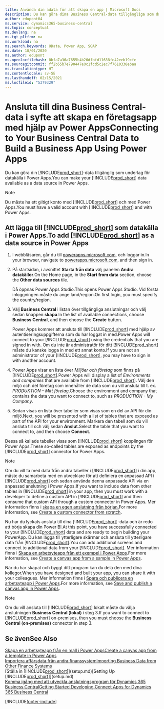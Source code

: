```yaml
---
title: Använda din adata för att skapa en app | Microsoft Docs
description: Du kan göra dina Business Central-data tillgängliga som datakälla och ange en OData-URL för dina webbtjänster för att skapa en företagsapp med Power Apps.
author: edupont04
ms.service: dynamics365-business-central
ms.topic: conceptual
ms.devlang: na
ms.tgt_pltfrm: na
ms.workload: na
ms.search.keywords: OData, Power App, SOAP
ms.date: 10/01/2020
ms.author: edupont
ms.openlocfilehash: 0bfa7a36a7655b4b26dfbfd11688fe42eeb19cfe
ms.sourcegitcommit: ff2b55b7e790447e0c1fcd5c2ec7f7610338ebaa
ms.translationtype: HT
ms.contentlocale: sv-SE
ms.lasthandoff: 02/15/2021
ms.locfileid: "5379329"
---
```

# <a name="connecting-to-your-business-central-data-to-build-a-business-app-using-power-apps"></a><span data-ttu-id="4c352-103">Ansluta till dina Business Central-data i syfte att skapa en företagsapp med hjälp av Power Apps</span><span class="sxs-lookup"><span data-stu-id="4c352-103">Connecting to Your Business Central Data to Build a Business App Using Power Apps</span></span>

<span data-ttu-id="4c352-104">Du kan göra din [!INCLUDE[prod_short](includes/prod_short.md)]-data tillgänglig som underlag för datakälla i Power Apps.</span><span class="sxs-lookup"><span data-stu-id="4c352-104">You can make your [!INCLUDE[prod_short](includes/prod_short.md)] data available as a data source in Power Apps.</span></span>  

> [!NOTE]  
> <span data-ttu-id="4c352-105">Du måste ha ett giltigt konto med [!INCLUDE[prod_short](includes/prod_short.md)] och med Power Apps.</span><span class="sxs-lookup"><span data-stu-id="4c352-105">You must have a valid account with [!INCLUDE[prod_short](includes/prod_short.md)] and with Power Apps.</span></span>  

## <a name="to-add-prod_short-as-a-data-source-in-power-apps"></a><span data-ttu-id="4c352-106">Att lägga till [!INCLUDE[prod_short](includes/prod_short.md)] som datakälla i Power Apps.</span><span class="sxs-lookup"><span data-stu-id="4c352-106">To add [!INCLUDE[prod_short](includes/prod_short.md)] as a data source in Power Apps</span></span>

1. <span data-ttu-id="4c352-107">I webbläsaren, går du till [powerapps.microsoft.com](https://powerapps.microsoft.com/), och loggar in.</span><span class="sxs-lookup"><span data-stu-id="4c352-107">In your browser, navigate to [powerapps.microsoft.com](https://powerapps.microsoft.com/), and then sign in.</span></span>
2. <span data-ttu-id="4c352-108">På startsidan, i avsnittet **Starta från data** välj panelen **Andra datakällor**.</span><span class="sxs-lookup"><span data-stu-id="4c352-108">On the Home page, in the **Start from data** section, choose the **Other data sources** tile.</span></span>  

    <span data-ttu-id="4c352-109">Då öppnas Power Apps Studio.</span><span class="sxs-lookup"><span data-stu-id="4c352-109">This opens Power Apps Studio.</span></span> <span data-ttu-id="4c352-110">Vid första inloggningen måste du ange land/region.</span><span class="sxs-lookup"><span data-stu-id="4c352-110">On first login, you must specify the country/region.</span></span>  
3. <span data-ttu-id="4c352-111">Välj **Business Central** i listan över tillgängliga anslutningar och välj sedan knappen **skapa**.</span><span class="sxs-lookup"><span data-stu-id="4c352-111">In the list of available connections, choose **Business Central**, and then choose the **Create** button.</span></span>

    <span data-ttu-id="4c352-112">Power Apps kommer att ansluta till [!INCLUDE[prod_short](includes/prod_short.md)] med hjälp av autentiseringsuppgifterna som du har loggat in med.</span><span class="sxs-lookup"><span data-stu-id="4c352-112">Power Apps will connect to your [!INCLUDE[prod_short](includes/prod_short.md)] using the credentials that you are signed in with.</span></span> <span data-ttu-id="4c352-113">Om du inte är administratör för ditt [!INCLUDE[prod_short](includes/prod_short.md)] måste du kanske logga in med ett annat konto.</span><span class="sxs-lookup"><span data-stu-id="4c352-113">If you are not an administrator of your [!INCLUDE[prod_short](includes/prod_short.md)], you may have to sign in with another account.</span></span>  

4. <span data-ttu-id="4c352-114">Power Apps visar en lista över *Miljöer och företag* som finns på [!INCLUDE[prod_short](includes/prod_short.md)].</span><span class="sxs-lookup"><span data-stu-id="4c352-114">Power Apps will display a list of *Environments and companies* that are available from [!INCLUDE[prod_short](includes/prod_short.md)].</span></span> <span data-ttu-id="4c352-115">Välj den miljö och det företag som innehåller de data som du vill ansluta till t. ex. *PRODUKTION – Mitt företag*.</span><span class="sxs-lookup"><span data-stu-id="4c352-115">Choose the environment and company that contains the data you want to connect to, such as *PRODUCTION - My Company*.</span></span>  

5. <span data-ttu-id="4c352-116">Sedan visas en lista över tabeller som visas som en del av API för din miljö.</span><span class="sxs-lookup"><span data-stu-id="4c352-116">Next, you will be presented with a list of tables that are exposed as part of the API for your environment.</span></span> <span data-ttu-id="4c352-117">Markera den tabell som du vill ansluta till och välj sedan **Anslut**.</span><span class="sxs-lookup"><span data-stu-id="4c352-117">Select the table that you want to connect to, and then choose **Connect**.</span></span>

<span data-ttu-id="4c352-118">Dessa så kallade tabeller visas som [!INCLUDE[prod_short](includes/prod_short.md)] kopplingen för Power Apps.</span><span class="sxs-lookup"><span data-stu-id="4c352-118">These so-called tables are exposed as endpoints by the [!INCLUDE[prod_short](includes/prod_short.md)] connector for Power Apps.</span></span>  

> [!NOTE]
> <span data-ttu-id="4c352-119">Om du vill ta med data från andra tabeller i [!INCLUDE[prod_short](includes/prod_short.md)] i din app, måste du samarbeta med en utvecklare för att definiera en anpassad API i [!INCLUDE[prod_short](includes/prod_short.md)] och sedan använda denna anpassade API via en anpassad anslutning i Power Apps.</span><span class="sxs-lookup"><span data-stu-id="4c352-119">If you want to include data from other tables in [!INCLUDE[prod_short](includes/prod_short.md)] in your app, then you must work with a developer to define a custom API in [!INCLUDE[prod_short](includes/prod_short.md)] and then consume that custom API through a custom connector in Power Apps.</span></span> <span data-ttu-id="4c352-120">Mer information finns i [skapa en egen anslutning från början.](/connectors/custom-connectors/define-blank)</span><span class="sxs-lookup"><span data-stu-id="4c352-120">For more information, see [Create a custom connector from scratch](/connectors/custom-connectors/define-blank).</span></span>  

<span data-ttu-id="4c352-121">Nu har du lyckats ansluta till dina [!INCLUDE[prod_short](includes/prod_short.md)]-data och är redo att börja skapa din Power BI.</span><span class="sxs-lookup"><span data-stu-id="4c352-121">At this point, you have successfully connected to your [!INCLUDE[prod_short](includes/prod_short.md)] data and are ready to begin building your PowerApp.</span></span> <span data-ttu-id="4c352-122">Du kan lägga till ytterligare skärmar och ansluta till ytterligare data från [!INCLUDE[prod_short](includes/prod_short.md)].</span><span class="sxs-lookup"><span data-stu-id="4c352-122">You can add additional screens and connect to additional data from your [!INCLUDE[prod_short](includes/prod_short.md)].</span></span> <span data-ttu-id="4c352-123">Mer information finns i [Skapa en arbetsyteapp från ett exempel i Power Apps](/powerapps/maker/canvas-apps/open-and-run-a-sample-app).</span><span class="sxs-lookup"><span data-stu-id="4c352-123">For more information, see [Create a canvas app from a sample in Power Apps](/powerapps/maker/canvas-apps/open-and-run-a-sample-app).</span></span>  

<span data-ttu-id="4c352-124">När du har skapat och byggt ditt program kan du dela den med dina kollegor.</span><span class="sxs-lookup"><span data-stu-id="4c352-124">When you have designed and built your app, you can share it with your colleagues.</span></span> <span data-ttu-id="4c352-125">Mer information finns i [Spara och publicera en arbetsyteapp i Power Apps](/powerapps/maker/canvas-apps/save-publish-app).</span><span class="sxs-lookup"><span data-stu-id="4c352-125">For more information, see [Save and publish a canvas app in Power Apps](/powerapps/maker/canvas-apps/save-publish-app).</span></span>  

> [!NOTE]
> <span data-ttu-id="4c352-126">Om du vill ansluta till [!INCLUDE[prod_short](includes/prod_short.md)] lokalt måste du välja anslutningen **Business Central (lokal)** i steg 3.</span><span class="sxs-lookup"><span data-stu-id="4c352-126">If you want to connect to [!INCLUDE[prod_short](includes/prod_short.md)] on-premises, then you must choose the **Business Central (on-premises)** connector in step 3.</span></span>  

## <a name="see-also"></a><span data-ttu-id="4c352-127">Se även</span><span class="sxs-lookup"><span data-stu-id="4c352-127">See Also</span></span>

[<span data-ttu-id="4c352-128">Skapa en arbetsyteapp från en mall i Power Apps</span><span class="sxs-lookup"><span data-stu-id="4c352-128">Create a canvas app from a template in Power Apps</span></span>](/powerapps/maker/canvas-apps/get-started-test-drive)  
[<span data-ttu-id="4c352-129">Importera affärsdata från andra finanssystem</span><span class="sxs-lookup"><span data-stu-id="4c352-129">Importing Business Data from Other Finance Systems</span></span>](across-import-data-configuration-packages.md)  
<span data-ttu-id="4c352-130">[Ställa in [!INCLUDE[prod_short](includes/prod_short.md)]](setup.md)</span><span class="sxs-lookup"><span data-stu-id="4c352-130">[Setting Up [!INCLUDE[prod_short](includes/prod_short.md)]](setup.md)</span></span>  
[<span data-ttu-id="4c352-131">Komma igång med att utveckla anslutningsprogram för Dynamics 365 Business Central</span><span class="sxs-lookup"><span data-stu-id="4c352-131">Getting Started Developing Connect Apps for Dynamics 365 Business Central</span></span>](/dynamics365/business-central/dev-itpro/developer/devenv-develop-connect-apps)  


[!INCLUDE[footer-include](includes/footer-banner.md)]